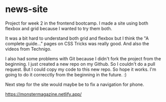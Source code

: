 # news-site
Project for week 2 in the frontend bootcamp. I made a site using both flexbox and grid because I wanted to try them both.

It was a bit hard to understand both grid and flexbox but I think the "A complete guide..." pages on CSS Tricks was really good. And also the videos from Technigo. 

I also had some problems with Git because I didn't fork the project from the beginning. I just created a new repo on my Github. So I couldn't do a pull request. But I could copy my code to this new repo. So hope it works. I'm going to do it correcctly from the beginning in the future. :)

Next step for the site would maybe be to fix a navigation for phone.

https://monstermagazine.netlify.app/
